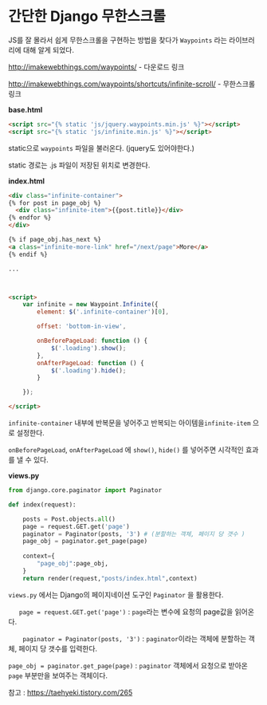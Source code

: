 

# 간단한 Django 무한스크롤



JS를 잘 몰라서 쉽게 무한스크롤을 구현하는 방법을 찾다가 `Waypoints` 라는 라이브러리에 대해 알게 되었다.



http://imakewebthings.com/waypoints/  - 다운로드 링크

http://imakewebthings.com/waypoints/shortcuts/infinite-scroll/ - 무한스크롤 링크



**base.html**

```html
<script src="{% static 'js/jquery.waypoints.min.js' %}"></script>
<script src="{% static 'js/infinite.min.js' %}"></script>
```

static으로 `waypoints` 파일을 불러온다. (jquery도 있어야한다.)

static 경로는 .js 파일이 저장된 위치로 변경한다.



**index.html**

```html
<div class="infinite-container"> 
{% for post in page_obj %}
  <div class="infinite-item">{{post.title}}</div>
{% endfor %}
</div>

{% if page_obj.has_next %}
<a class="infinite-more-link" href="/next/page">More</a>
{% endif %}

...



<script>
    var infinite = new Waypoint.Infinite({
        element: $('.infinite-container')[0],

        offset: 'bottom-in-view',

        onBeforePageLoad: function () {
            $('.loading').show();
        },
        onAfterPageLoad: function () {
            $('.loading').hide();
        }

    });

</script>
```



`infinite-container`  내부에 반복문을 넣어주고 반복되는 아이템을`infinite-item` 으로 설정한다.



`onBeforePageLoad`, `onAfterPageLoad` 에 `show()`, `hide()` 를 넣어주면 시각적인 효과를 낼 수 있다.



**views.py**

```python
from django.core.paginator import Paginator

def index(request):

    posts = Post.objects.all()
    page = request.GET.get('page') 
    paginator = Paginator(posts, '3') # (분할하는 객체, 페이지 당 갯수 )
    page_obj = paginator.get_page(page)
    
    context={
        "page_obj":page_obj,
    }
    return render(request,"posts/index.html",context)


```



`views.py` 에서는 Django의 페이지네이션 도구인 `Paginator` 을 활용한다.

`    page = request.GET.get('page') ` : `page`라는 변수에 요청의 page값을 읽어온다.

`    paginator = Paginator(posts, '3')` : `paginator`이라는 객체에 분할하는 객체, 페이지 당 갯수를 입력한다.

`page_obj = paginator.get_page(page)` : `paginator` 객체에서 요청으로 받아온`page` 부분만을 보여주는 객체이다.



참고 : https://taehyeki.tistory.com/265